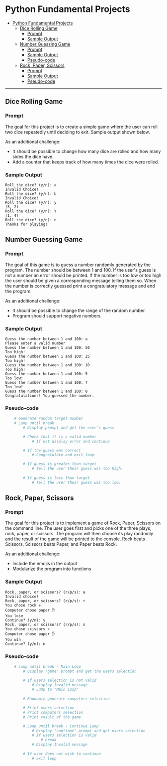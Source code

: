 # Python Fundamental Projects

- [Python Fundamental Projects](#python-fundamental-projects)
  - [Dice Rolling Game](#dice-rolling-game)
    - [Prompt](#prompt)
    - [Sample Output](#sample-output)
  - [Number Guessing Game](#number-guessing-game)
    - [Prompt](#prompt-1)
    - [Sample Output](#sample-output-1)
    - [Pseudo-code](#pseudo-code)
  - [Rock, Paper, Scissors](#rock-paper-scissors)
    - [Prompt](#prompt-2)
    - [Sample Output](#sample-output-2)
    - [Pseudo-code](#pseudo-code-1)

---
## Dice Rolling Game
### Prompt
The goal for this project is to create a simple game where the user can roll two dice repeatedly until deciding to exit. Sample output shown below.

As an additional challenge:
- It should be possible to change how many dice are rolled and how many sides the dice have.
- Add a counter that keeps track of how many times the dice were rolled.
### Sample Output
```
Roll the dice? (y/n): a
Invalid Choice!
Roll the dice? (y/n): b
Invalid Choice!
Roll the dice? (y/n): y
(5, 2)
Roll the dice? (y/n): Y
(1, 4)
Roll the dice? (y/n): n
Thanks for playing!
```


## Number Guessing Game
### Prompt
The goal of this game is to guess a number randomly generated by the program. The number should be between 1 and 100. If the user's guess is not a number an error should be printed. If the number is too low or too high the user should be given a corresponding message telling them so. When the number is correctly guessed print a congratulatory message and end the program.

As an additional challenge:
- It should be possible to change the range of the random number.
- Program should support negative numbers.

### Sample Output
```
Guess the number between 1 and 100: a
Please enter a valid number
Guess the number between 1 and 100: 50
Too high!
Guess the number between 1 and 100: 25
Too high!
Guess the number between 1 and 100: 10
Too high!
Guess the number between 1 and 100: 5
Too low!
Guess the number between 1 and 100: 7
Too low!
Guess the number between 1 and 100: 8
Congratulations! You guessed the number.
```

### Pseudo-code
```python
    # Generate random target number
    # Loop until break
        # Display prompt and get the user's guess

        # Check that it is a valid number
            # If not display error and continue

        # If the guess was correct
            # Congratulate and exit loop

        # If guess is greater than target
            # Tell the user their guess was too high.
        
        # If guess is less than target
            # Tell the user their guess was too low.
```

## Rock, Paper, Scissors

### Prompt
The goal for this project is to implement a game of Rock, Paper, Scissors on the command line. The user goes first and picks one of the three plays, rock, paper, or scissors. The program will then choose its play randomly and the result of the game will be printed to the console. Rock beats Scissors, Scissors beats Paper, and Paper beats Rock.

As an additional challenge:
- Include the emojis in the output
- Modularize the program into functions

### Sample Output
```
Rock, paper, or scissors? (r/p/s): a
Invalid choice!
Rock, paper, or scissors? (r/p/s): r
You chose rock ✊
Computer chose paper ✋
You lose
Continue? (y/n): y
Rock, paper, or scissors? (r/p/s): s
You chose scissors ✌
Computer chose paper ✋
You win
Continue? (y/n): n
```

### Pseudo-code
```Python
    # Loop until break - Main Loop
        # Display "game" prompt and get the users selection

        # If users selection is not valid
            # Display Invalid message
            # Jump to "Main Loop"
        
        # Randomly generate computers selection

        # Print users selection
        # Print computers selection
        # Print result of the game

        # Loop until break - Continue Loop
            # Display "continue" prompt and get users selection
            # If users selection is valid
                # break
            # Display Invalid message
        
        # If user does not wish to continue
            # exit loop
```
